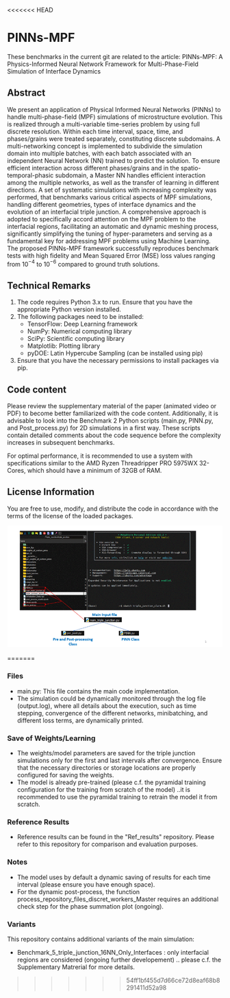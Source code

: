 <<<<<<< HEAD
# PINNs-MPF
These benchmarks in the current git are related to the article: PINNs-MPF: A Physics-Informed Neural Network Framework for Multi-Phase-Field Simulation of Interface Dynamics
## Abstract
We present an application of Physical Informed Neural Networks (PINNs) to handle multi-phase-field (MPF) simulations of microstructure evolution.
This is realized through a multi-variable time-series problem by using full discrete resolution. 
Within each time interval, space, time, and phases/grains were treated separately, constituting discrete subdomains. 
A multi-networking concept is implemented to subdivide the simulation domain into multiple batches, with each batch associated with an independent Neural Network (NN) trained to predict the solution. 
To ensure efficient interaction across different phases/grains and in the spatio-temporal-phasic subdomain, a Master NN handles efficient interaction among the multiple networks, as well as the transfer of learning in different directions. 
A set of systematic simulations with increasing complexity was performed, that benchmarks various critical aspects of MPF simulations, handling different geometries, types of interface dynamics and the evolution of an interfacial triple junction.
A comprehensive approach is adopted to specifically accord attention on the MPF problem to the interfacial regions, facilitating an automatic and dynamic meshing process, significantly simplifying the tuning of  hyper-parameters and serving as a fundamental key for addressing MPF problems using Machine Learning.
The proposed PINNs-MPF framework successfully reproduces benchmark tests with high fidelity and Mean Squared Error (MSE) loss values ranging from 10$^{-4}$ to 10$^{-6}$ compared to ground truth solutions. 

## Technical Remarks
 1. The code requires Python 3.x to run. Ensure that you have the appropriate Python version installed.
 2. The following packages need to be installed:
    - TensorFlow: Deep Learning framework
    - NumPy: Numerical computing library
    - SciPy: Scientific computing library
    - Matplotlib: Plotting library
    - pyDOE: Latin Hypercube Sampling (can be installed using pip)
 3. Ensure that you have the necessary permissions to install packages via pip.

## Code content
Please review the supplementary material of the paper (animated video or PDF) to become better familiarized with the code content. Additionally, it is advisable to look into the Benchmark 2 Python scripts (main.py, PINN.py, and Post_process.py) for 2D simulations in a first way. These scripts contain detailed comments about the code sequence before the complexity increases in subsequent benchmarks.

 For optimal performance, it is recommended to use a system with specifications similar to the AMD Ryzen Threadripper PRO 5975WX 32-Cores, which should have a minimum of 32GB of RAM.

## License Information
 You are free to use, modify, and distribute the code in accordance with the terms of the license of the loaded packages.

![](https://github.com/SFETNI/PINNs_MPF/blob/Main/Supplementary/Intro_Framework.gif)


=======
### Files
- main.py: This file contains the main code implementation.
- The simulation could be dynamically monitored through the log file (output.log), where all details about the execution, such as time stepping, convergence of the different networks, minibatching, and different loss terms, are dynamically printed.

### Save of Weights/Learning
- The weights/model parameters are saved for the triple junction simulations only for the first and last intervals after convergence. Ensure that the necessary directories or storage locations are properly configured for saving the weights.
- The model is already pre-trained (please c.f. the pyramidal training configuration for the training from scratch of the model) ..it is recommended to use the pyramidal training to retrain the model it from scratch.

### Reference Results
- Reference results can be found in the "Ref_results" repository. Please refer to this repository for comparison and evaluation purposes.

### Notes
- The model uses by default a dynamic saving of results for each time interval (please ensure you have enough space).
- For the dynamic post-process, the function process_repository_files_discret_workers_Master requires an additional check step for 
the phase summation plot (ongoing). 


### Variants
This repository contains additional variants of the main simulation: 
- Benchmark_5_triple_junction_16NN_Only_Interfaces : only interfacial regions are considered (ongoing further developement) .. please c.f. the Supplementary Matrerial for more details. 
>>>>>>> 54ff1bf455d7d66ce72d8eaf68b8291411d52a98
